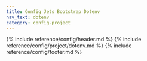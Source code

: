 ```yaml
---
title: Config Jets Bootstrap Dotenv
nav_text: dotenv
category: config-project
---
```


{% include reference/config/header.md %}
{% include reference/config/project/dotenv.md %}
{% include reference/config/footer.md %}
